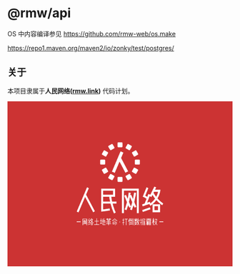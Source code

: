 # @rmw/api

OS 中内容编译参见 https://github.com/rmw-web/os.make

https://repo1.maven.org/maven2/io/zonky/test/postgres/

## 关于

本项目隶属于**人民网络([rmw.link](//rmw.link))** 代码计划。

![人民网络](https://raw.githubusercontent.com/rmw-link/logo/master/rmw.red.bg.svg)
